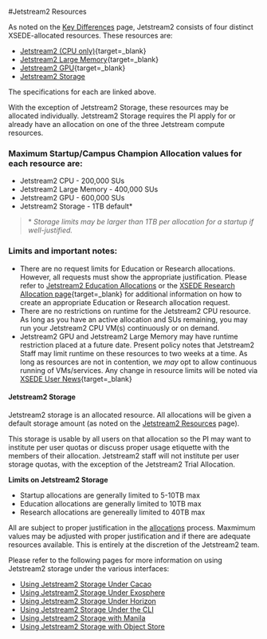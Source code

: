 #Jetstream2 Resources

As noted on the [Key Differences](../overview/keydiff.md#hardware) page, Jetstream2 consists of four distinct XSEDE-allocated resources. These resources are:

* [Jetstream2 (CPU only)](../overview/config.md#compute-nodes-384-nodes){target=_blank}
* [Jetstream2 Large Memory](../overview/config.md#large-memory-nodes-32-nodes){target=_blank}
* [Jetstream2 GPU](../overview/config.md#gpu-nodes-90-nodes){target=_blank}
* [Jetstream2 Storage](resources.md#jetstream2-storage)

The specifications for each are linked above.

With the exception of Jetstream2 Storage, these resources may be allocated individually. Jetstream2 Storage requires the PI apply for or already have an allocation on one of the three Jetstream compute resources.

### Maximum Startup/Campus Champion Allocation values for each resource are:

* Jetstream2 CPU - 200,000 SUs
* Jetstream2 Large Memory - 400,000 SUs
* Jetstream2 GPU - 600,000 SUs
* Jetstream2 Storage - 1TB default\*

> \* *Storage limits may be larger than 1TB per allocation for a startup if well-justified.*

### Limits and important notes:

* There are no request limits for Education or Research allocations. However, all requests must show the appropriate justification. Please refer to [Jetstream2 Education Allocations](../alloc/education.md) or the [XSEDE Research Allocation page](https://portal.xsede.org/allocations/research){target=_blank} for additional information on how to create an appropriate Education or Research allocation request.
* There are no restrictions on runtime for the Jetstream2 CPU resource. As long as you have an active allocation and SUs remaining, you may run your Jetstream2 CPU VM(s) continuously or on demand.
* Jetstream2 GPU and Jetstream2 Large Memory may have runtime restriction placed at a future date. Present policy notes that Jetstream2 Staff may limit runtime on these resources to two weeks at a time. As long as resources are not in contention, we *may* opt to allow continuous running of VMs/services. Any change in resource limits will be noted via [XSEDE User News](https://portal.xsede.org/user-news){target=_blank}

#### Jetstream2 Storage

Jetstream2 storage is an allocated resource. All allocations will be given a default storage amount (as noted on the [Jetstream2 Resources](../general/resources.md) page).

This storage is usable by all users on that allocation so the PI may want to institute per user quotas or discuss proper usage etiquette with the members of their allocation. Jetstream2 staff will not institute per user storage quotas, with the exception of the Jetstream2 Trial Allocation.

**Limits on Jetstream2 Storage**

- Startup allocations are generally limited to 5-10TB max
- Education allocations are generally limited to 10TB max
- Research allocations are genereally limited to 40TB max

All are subject to proper justification in the [allocations](../alloc/overview.md) process. Maxmimum values may be adjusted with proper justification and if there are adequate resources available. This is entirely at the discretion of the Jetstream2 team.

Please refer to the following pages for more information on using Jetstream2 storage under the various interfaces:

- [Using Jetstream2 Storage Under Cacao](../ui/cacao/storage.md)
- [Using Jetstream2 Storage Under Exosphere](../ui/exo/storage.md)
- [Using Jetstream2 Storage Under Horizon](../ui/horizon/storage.md)
- [Using Jetstream2 Storage Under the CLI](../ui/cli/storage.md)
- [Using Jetstream2 Storage with Manila](../general/manila.md)
- [Using Jetstream2 Storage with Object Store](../general/object.md)
